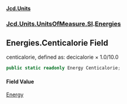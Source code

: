 #### [Jcd.Units](index.md 'index')
### [Jcd.Units.UnitsOfMeasure.SI](Jcd.Units.UnitsOfMeasure.SI.md 'Jcd.Units.UnitsOfMeasure.SI').[Energies](Energies.md 'Jcd.Units.UnitsOfMeasure.SI.Energies')

## Energies.Centicalorie Field

centicalorie, defined as: decicalorie × 1.0/10.0

```csharp
public static readonly Energy Centicalorie;
```

#### Field Value
[Energy](Energy.md 'Jcd.Units.UnitTypes.Energy')